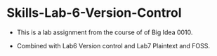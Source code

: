 # Skills-Lab-6-Version-Control
- This is a lab assignment from the course of of Big Idea 0010.

- Combined with Lab6 Version control and Lab7 Plaintext and FOSS.
